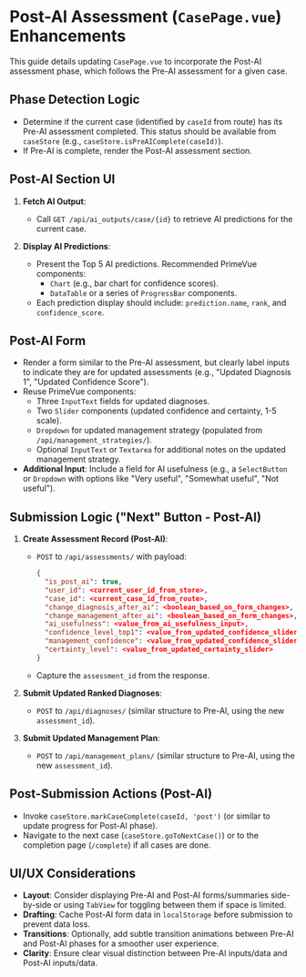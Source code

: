 # Post-AI Assessment (`CasePage.vue`) Enhancements

This guide details updating `CasePage.vue` to incorporate the Post-AI assessment phase, which follows the Pre-AI assessment for a given case.

## Phase Detection Logic

-   Determine if the current case (identified by `caseId` from route) has its Pre-AI assessment completed. This status should be available from `caseStore` (e.g., `caseStore.isPreAIComplete(caseId)`).
-   If Pre-AI is complete, render the Post-AI assessment section.

## Post-AI Section UI

1.  **Fetch AI Output**:
    -   Call `GET /api/ai_outputs/case/{id}` to retrieve AI predictions for the current case.

2.  **Display AI Predictions**:
    -   Present the Top 5 AI predictions. Recommended PrimeVue components:
        -   `Chart` (e.g., bar chart for confidence scores).
        -   `DataTable` or a series of `ProgressBar` components.
    -   Each prediction display should include: `prediction.name`, `rank`, and `confidence_score`.

## Post-AI Form

-   Render a form similar to the Pre-AI assessment, but clearly label inputs to indicate they are for updated assessments (e.g., "Updated Diagnosis 1", "Updated Confidence Score").
-   Reuse PrimeVue components:
    -   Three `InputText` fields for updated diagnoses.
    -   Two `Slider` components (updated confidence and certainty, 1-5 scale).
    -   `Dropdown` for updated management strategy (populated from `/api/management_strategies/`).
    -   Optional `InputText` or `Textarea` for additional notes on the updated management strategy.
-   **Additional Input**: Include a field for AI usefulness (e.g., a `SelectButton` or `Dropdown` with options like "Very useful", "Somewhat useful", "Not useful").

## Submission Logic ("Next" Button - Post-AI)

1.  **Create Assessment Record (Post-AI)**:
    -   `POST` to `/api/assessments/` with payload:
        ```json
        {
          "is_post_ai": true,
          "user_id": <current_user_id_from_store>,
          "case_id": <current_case_id_from_route>,
          "change_diagnosis_after_ai": <boolean_based_on_form_changes>,
          "change_management_after_ai": <boolean_based_on_form_changes>,
          "ai_usefulness": <value_from_ai_usefulness_input>,
          "confidence_level_top1": <value_from_updated_confidence_slider>,
          "management_confidence": <value_from_updated_confidence_slider>, // Or separate if design differs
          "certainty_level": <value_from_updated_certainty_slider>
        }
        ```
    -   Capture the `assessment_id` from the response.

2.  **Submit Updated Ranked Diagnoses**:
    -   `POST` to `/api/diagnoses/` (similar structure to Pre-AI, using the new `assessment_id`).

3.  **Submit Updated Management Plan**:
    -   `POST` to `/api/management_plans/` (similar structure to Pre-AI, using the new `assessment_id`).

## Post-Submission Actions (Post-AI)

-   Invoke `caseStore.markCaseComplete(caseId, 'post')` (or similar to update progress for Post-AI phase).
-   Navigate to the next case (`caseStore.goToNextCase()`) or to the completion page (`/complete`) if all cases are done.

## UI/UX Considerations

-   **Layout**: Consider displaying Pre-AI and Post-AI forms/summaries side-by-side or using `TabView` for toggling between them if space is limited.
-   **Drafting**: Cache Post-AI form data in `localStorage` before submission to prevent data loss.
-   **Transitions**: Optionally, add subtle transition animations between Pre-AI and Post-AI phases for a smoother user experience.
-   **Clarity**: Ensure clear visual distinction between Pre-AI inputs/data and Post-AI inputs/data.